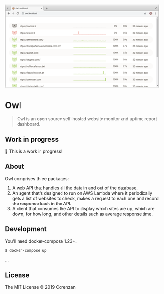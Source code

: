 ![Owl](screenshot.png)

# Owl

> Owl is an open source self-hosted website monitor and uptime report dashboard.

## Work in progress

🚨️ This is a work in progress!

## About

Owl comprises three packages:

1. A web API that handles all the data in and out of the database.
2. An agent that's designed to run on AWS Lambda where it periodically gets a list of websites to check, makes a request to each one and record the response back in the API.
3. A client that consumes the API to display which sites are up, which are down, for how long, and other details such as average response time.

## Development

You'll need docker-compose 1.23+.

```sh
$ docker-compose up
```

...

## License

The MIT License © 2019 Corenzan

